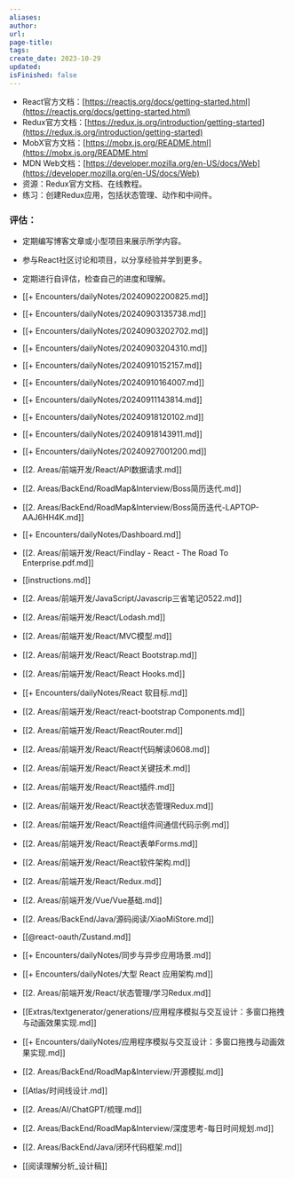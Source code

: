 ```yaml
---
aliases: 
author: 
url: 
page-title: 
tags: 
create_date: 2023-10-29
updated: 
isFinished: false
---
```

- React官方文档：[https://reactjs.org/docs/getting-started.html](https://reactjs.org/docs/getting-started.html)
- Redux官方文档：[https://redux.js.org/introduction/getting-started](https://redux.js.org/introduction/getting-started)
- MobX官方文档：[https://mobx.js.org/README.html](https://mobx.js.org/README.html
- MDN Web文档：[https://developer.mozilla.org/en-US/docs/Web](https://developer.mozilla.org/en-US/docs/Web)
- 资源：Redux官方文档、在线教程。
- 练习：创建Redux应用，包括状态管理、动作和中间件。


### 评估：

- 定期编写博客文章或小型项目来展示所学内容。
- 参与React社区讨论和项目，以分享经验并学到更多。
- 定期进行自评估，检查自己的进度和理解。

- [[+ Encounters/dailyNotes/20240902200825.md]]
- [[+ Encounters/dailyNotes/20240903135738.md]]
- [[+ Encounters/dailyNotes/20240903202702.md]]
- [[+ Encounters/dailyNotes/20240903204310.md]]
- [[+ Encounters/dailyNotes/20240910152157.md]]
- [[+ Encounters/dailyNotes/20240910164007.md]]
- [[+ Encounters/dailyNotes/20240911143814.md]]
- [[+ Encounters/dailyNotes/20240918120102.md]]
- [[+ Encounters/dailyNotes/20240918143911.md]]
- [[+ Encounters/dailyNotes/20240927001200.md]]
- [[2. Areas/前端开发/React/API数据请求.md]]
- [[2. Areas/BackEnd/RoadMap&Interview/Boss简历迭代.md]]
- [[2. Areas/BackEnd/RoadMap&Interview/Boss简历迭代-LAPTOP-AAJ6HH4K.md]]
- [[+ Encounters/dailyNotes/Dashboard.md]]
- [[2. Areas/前端开发/React/Findlay - React - The Road To Enterprise.pdf.md]]
- [[instructions.md]]
- [[2. Areas/前端开发/JavaScript/Javascrip三省笔记0522.md]]
- [[2. Areas/前端开发/React/Lodash.md]]
- [[2. Areas/前端开发/React/MVC模型.md]]
- [[2. Areas/前端开发/React/React Bootstrap.md]]
- [[2. Areas/前端开发/React/React Hooks.md]]
- [[+ Encounters/dailyNotes/React 软目标.md]]
- [[2. Areas/前端开发/React/react-bootstrap Components.md]]
- [[2. Areas/前端开发/React/ReactRouter.md]]
- [[2. Areas/前端开发/React/React代码解读0608.md]]
- [[2. Areas/前端开发/React/React关键技术.md]]
- [[2. Areas/前端开发/React/React插件.md]]
- [[2. Areas/前端开发/React/React状态管理Redux.md]]
- [[2. Areas/前端开发/React/React组件间通信代码示例.md]]
- [[2. Areas/前端开发/React/React表单Forms.md]]
- [[2. Areas/前端开发/React/React软件架构.md]]
- [[2. Areas/前端开发/React/Redux.md]]
- [[2. Areas/前端开发/Vue/Vue基础.md]]
- [[2. Areas/BackEnd/Java/源码阅读/XiaoMiStore.md]]
- [[@react-oauth/Zustand.md]]
- [[+ Encounters/dailyNotes/同步与异步应用场景.md]]
- [[+ Encounters/dailyNotes/大型 React 应用架构.md]]
- [[2. Areas/前端开发/React/状态管理/学习Redux.md]]
- [[Extras/textgenerator/generations/应用程序模拟与交互设计：多窗口拖拽与动画效果实现.md]]
- [[+ Encounters/dailyNotes/应用程序模拟与交互设计：多窗口拖拽与动画效果实现.md]]
- [[2. Areas/BackEnd/RoadMap&Interview/开源模拟.md]]
- [[Atlas/时间线设计.md]]
- [[2. Areas/AI/ChatGPT/梳理.md]]
- [[2. Areas/BackEnd/RoadMap&Interview/深度思考-每日时间规划.md]]
- [[2. Areas/BackEnd/Java/闭环代码框架.md]]
- [[阅读理解分析_设计稿]]
